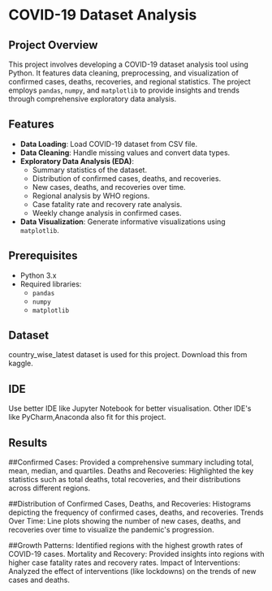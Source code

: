 # COVID-19 Dataset Analysis

## Project Overview
This project involves developing a COVID-19 dataset analysis tool using Python. It features data cleaning, preprocessing, and visualization of confirmed cases, deaths, recoveries, and regional statistics. The project employs `pandas`, `numpy`, and `matplotlib` to provide insights and trends through comprehensive exploratory data analysis.

## Features
- **Data Loading**: Load COVID-19 dataset from CSV file.
- **Data Cleaning**: Handle missing values and convert data types.
- **Exploratory Data Analysis (EDA)**:
  - Summary statistics of the dataset.
  - Distribution of confirmed cases, deaths, and recoveries.
  - New cases, deaths, and recoveries over time.
  - Regional analysis by WHO regions.
  - Case fatality rate and recovery rate analysis.
  - Weekly change analysis in confirmed cases.
- **Data Visualization**: Generate informative visualizations using `matplotlib`.

## Prerequisites
- Python 3.x
- Required libraries:
  - `pandas`
  - `numpy`
  - `matplotlib`
## Dataset
country_wise_latest dataset is used for this project. Download this from kaggle.
## IDE 
Use better IDE like Jupyter Notebook for better visualisation. Other IDE's like PyCharm,Anaconda also fit for this project.
## Results
##Confirmed Cases: Provided a comprehensive summary including total, mean, median, and quartiles.
Deaths and Recoveries: Highlighted the key statistics such as total deaths, total recoveries, and their distributions across different regions.

##Distribution of Confirmed Cases, Deaths, and Recoveries:
Histograms depicting the frequency of confirmed cases, deaths, and recoveries.
Trends Over Time:
Line plots showing the number of new cases, deaths, and recoveries over time to visualize the pandemic's progression.

##Growth Patterns:
Identified regions with the highest growth rates of COVID-19 cases.
Mortality and Recovery:
Provided insights into regions with higher case fatality rates and recovery rates.
Impact of Interventions:
Analyzed the effect of interventions (like lockdowns) on the trends of new cases and deaths.

